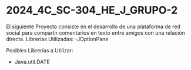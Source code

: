 # 2024_4C_SC-304_HE_J_GRUPO-2
El siguiente Proyecto consiste en el desarrollo de una plataforma de red social para compartir comentarios  en texto entre amigos con una relación directa.
Librerías Utilizadas:
-JOptionPane

Posibles Librerías a Utilizar:
- Java.util.DATE
